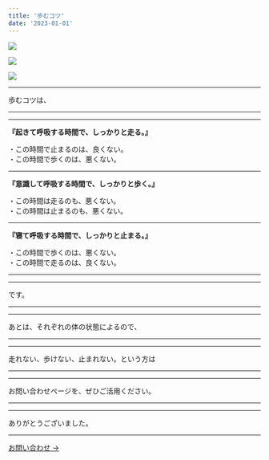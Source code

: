 ```yaml
---
title: '歩むコツ'
date: '2023-01-01'
---
```

![](/images/0.jpg)

![](/images/1.jpg)

![](/images/2.jpg)
***
歩むコツは、
***
***
**『起きて呼吸する時間で、しっかりと走る。』**

・この時間で止まるのは、良くない。  
・この時間で歩くのは、悪くない。  

***
**『意識して呼吸する時間で、しっかりと歩く。』**

・この時間は走るのも、悪くない。  
・この時間は止まるのも、悪くない。  

***
**『寝て呼吸する時間で、しっかりと止まる。』**  

・この時間で歩くのは、悪くない。  
・この時間で走るのは、良くない。

***
***
です。  
***
***
あとは、それぞれの体の状態によるので、  
***
***
走れない、歩けない、止まれない。という方は  
***
***
お問い合わせページを、ぜひご活用ください。  
***
***
ありがとうございました。  
***
[ お問い合わせ → ](https://thebase.in/inquiry/01234567890)
